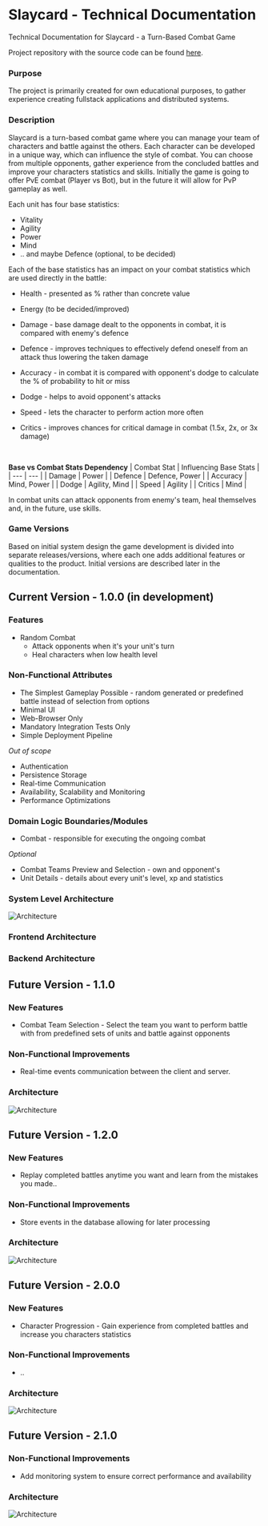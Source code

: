 # Slaycard - Technical Documentation
Technical Documentation for Slaycard - a Turn-Based Combat Game

Project repository with the source code can be found [here](https://github.com/netspie/slaycard).

### Purpose

The project is primarily created for own educational purposes, to gather experience creating fullstack applications and distributed systems.

### Description

Slaycard is a turn-based combat game where you can manage your team of characters and battle against the others. Each character can be developed in a unique way, which can influence the style of combat. You can choose from multiple opponents, gather experience from the concluded battles and improve your characters statistics and skills. Initially the game is going to offer PvE combat (Player vs Bot), but in the future it will allow for PvP gameplay as well. 

Each unit has four base statistics:
- Vitality
- Agility
- Power
- Mind
- .. and maybe Defence (optional, to be decided)

Each of the base statistics has an impact on your combat statistics which are used directly in the battle:
- Health - presented as % rather than concrete value 
- Energy (to be decided/improved)

- Damage - base damage dealt to the opponents in combat, it is compared with enemy's defence
- Defence - improves techniques to effectively defend oneself from an attack thus lowering the taken damage
- Accuracy - in combat it is compared with opponent's dodge to calculate the % of probability to hit or miss
- Dodge - helps to avoid opponent's attacks
- Speed - lets the character to perform action more often
- Critics - improves chances for critical damage in combat (1.5x, 2x, or 3x damage)

<br>  

**Base vs Combat Stats Dependency**
| Combat Stat | Influencing Base Stats |
| --- | --- |
| Damage | Power |
| Defence | Defence, Power |
| Accuracy | Mind, Power |
| Dodge | Agility, Mind |
| Speed | Agility |
| Critics | Mind |

In combat units can attack opponents from enemy's team, heal themselves and, in the future, use skills.

### Game Versions

Based on initial system design the game development is divided into separate releases/versions, where each one adds additional features or qualities to the product. Initial versions are described later in the documentation.

## Current Version - 1.0.0 (in development)

### Features

- Random Combat
  - Attack opponents when it's your unit's turn
  - Heal characters when low health level

### Non-Functional Attributes

- The Simplest Gameplay Possible - random generated or predefined battle instead of selection from options 
- Minimal UI
- Web-Browser Only
- Mandatory Integration Tests Only
- Simple Deployment Pipeline

*Out of scope*
- Authentication
- Persistence Storage
- Real-time Communication
- Availability, Scalability and Monitoring
- Performance Optimizations

### Domain Logic Boundaries/Modules

- Combat - responsible for executing the ongoing combat

*Optional*
- Combat Teams Preview and Selection - own and opponent's
- Unit Details - details about every unit's level, xp and statistics

### System Level Architecture

![Architecture](img/slaycard-v1.0.0-diagram.png)

### Frontend Architecture

### Backend Architecture

## Future Version - 1.1.0

### New Features

- Combat Team Selection - Select the team you want to perform battle with from predefined sets of units and battle against opponents
  
### Non-Functional Improvements

- Real-time events communication between the client and server.

### Architecture

![Architecture](img/slaycard-v1.1.0-diagram.png)

## Future Version - 1.2.0

### New Features

- Replay completed battles anytime you want and learn from the mistakes you made..

### Non-Functional Improvements

- Store events in the database allowing for later processing
  
### Architecture

![Architecture](img/slaycard-v1.2.0-diagram.png)

## Future Version - 2.0.0

### New Features

- Character Progression - Gain experience from completed battles and increase you characters statistics

### Non-Functional Improvements

- ..

### Architecture

![Architecture](img/slaycard-v2.0.0-diagram.png)

## Future Version - 2.1.0

### Non-Functional Improvements

- Add monitoring system to ensure correct performance and availability
  
### Architecture

![Architecture](img/slaycard-v2.1.0-diagram.png)

